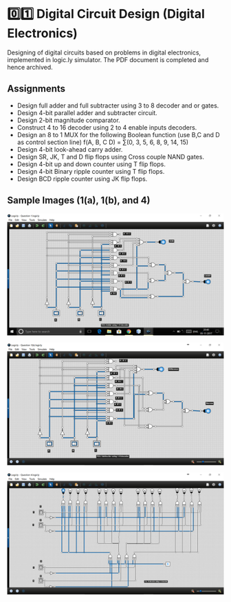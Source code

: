 # :zero::one: Digital Circuit Design (Digital Electronics)
Designing of digital circuits based on problems in digital electronics, implemented in logic.ly simulator. The PDF document is completed and hence archived.

## Assignments

- Design full adder and full subtracter using 3 to 8 decoder and or gates.
- Design 4-bit parallel adder and subtracter circuit.
- Design 2-bit magnitude comparator.
- Construct 4 to 16 decoder using 2 to 4 enable inputs decoders.
- Design an 8 to 1 MUX for the following Boolean function (use B,C and D as control section line) f(A, B, C D) = ∑(0, 3, 5, 6, 8, 9, 14, 15)
- Design 4-bit look-ahead carry adder.
- Design SR, JK, T and D flip flops using Cross couple NAND gates.
- Design 4-bit up and down counter using T flip flops.
- Design 4-bit Binary ripple counter using T flip flops.
- Design BCD ripple counter using JK flip flops.

## Sample Images (1(a), 1(b), and 4)

![](https://github.com/Jishanshaikh4/digital-circuit-design/blob/master/Sample%20Images/1(a).png)


![](https://github.com/Jishanshaikh4/digital-circuit-design/blob/master/Sample%20Images/1(b).png)


![](https://github.com/Jishanshaikh4/digital-circuit-design/blob/master/Sample%20Images/4.png)
